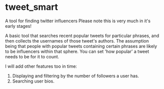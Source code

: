 # tweet_smart
A tool for finding twitter influencers
Please note this is very much in it's early stages! 

A basic tool that searches recent popular tweets for particular phrases, and then collects the usernames of those tweet's authors. 
The assumption being that people with popular tweets containing certain phrases are likely to be influencers within that sphere. 
You can set 'how popular' a tweet needs to be for it to count. 

I will add other features too in time:
1) Displaying and filtering by the number of followers a user has.
2) Searching user bios.
